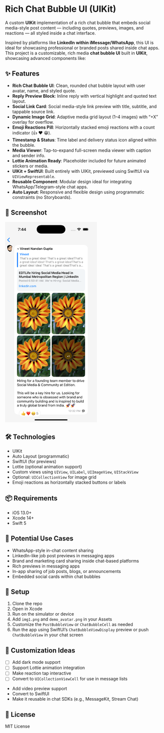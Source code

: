 # Rich Chat Bubble UI (UIKit)

A custom **UIKit** implementation of a rich chat bubble that embeds social media-style post content — including quotes, previews, images, and reactions — all styled inside a chat interface.

Inspired by platforms like **LinkedIn within iMessage/WhatsApp**, this UI is ideal for showcasing professional or branded posts shared inside chat apps.
This project is a customizable, rich media **chat bubble UI** built in **UIKit**, showcasing advanced components like:

## ✨ Features

- **Rich Chat Bubble UI**: Clean, rounded chat bubble layout with user avatar, name, and styled quote.
- **Reply Preview Block**: Inline reply with vertical highlight and quoted text layout.
- **Social Link Card**: Social media-style link preview with title, subtitle, and tappable source link.
- **Dynamic Image Grid**: Adaptive media grid layout (1–4 images) with “+X” overlay for overflow.
- **Emoji Reactions Pill**: Horizontally stacked emoji reactions with a count indicator (👍 ❤️ 😁).
- **Timestamp & Status**: Time label and delivery status icon aligned within the bubble.
- **Media Viewer**: Tap-to-expand full-screen media viewer with caption and sender info.
- **Lottie Animation Ready**: Placeholder included for future animated stickers or media.
- **UIKit + SwiftUI**: Built entirely with UIKit, previewed using SwiftUI via `UIViewRepresentable`.
- **Reusable Component**: Modular design ideal for integrating WhatsApp/Telegram-style chat apps.
- **Auto Layout**: Responsive and flexible design using programmatic constraints (no Storyboards).

## 📱 Screenshot

<img src="preview_screenshot.png" width="300" />

## 🛠️ Technologies

- UIKit
- Auto Layout (programmatic)
- SwiftUI (for previews)
- Lottie (optional animation support)
- Custom views using `UIView`, `UILabel`, `UIImageView`, `UIStackView`
- Optional: `UICollectionView` for image grid
- Emoji reactions as horizontally stacked buttons or labels

## 📦 Requirements

- iOS 13.0+
- Xcode 14+
- Swift 5

## 🧩 Potential Use Cases

- WhatsApp-style in-chat content sharing
- LinkedIn-like job post previews in messaging apps
- Brand and marketing card sharing inside chat-based platforms
- Rich previews in messaging apps
- In-app sharing of job posts, blogs, or announcements
- Embedded social cards within chat bubbles

## 🔧 Setup

1. Clone the repo
2. Open in Xcode
3. Run on the simulator or device
4. Add `img1.png` and `demo_avatar.png` in your Assets
5. Customize the `PostBubbleView` or `ChatBubbleCell` as needed
6. Run the app using SwiftUI’s `ChatBubbleViewDisplay` preview or push `ChatBubbleView` in your chat screen

## 🧠 Customization Ideas

- [ ] Add dark mode support
- [ ] Support Lottie animation integration
- [ ] Make reaction tap interactive
- [ ] Convert to `UICollectionViewCell` for use in message lists
- Add video preview support
- Convert to SwiftUI
- Make it reusable in chat SDKs (e.g., MessageKit, Stream Chat)

## 📄 License

MIT License
